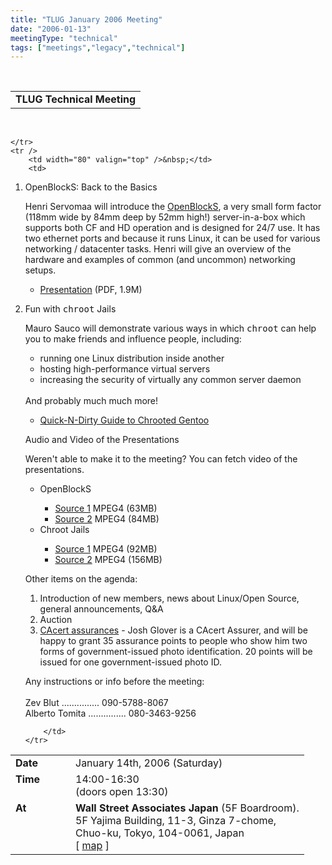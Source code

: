 ```yaml
---
title: "TLUG January 2006 Meeting"
date: "2006-01-13"
meetingType: "technical"
tags: ["meetings","legacy","technical"]
---
```


<br>

<table border="0" cellpadding="3" cellspacing="1" width="90%" /><tr>
		<td /><b>TLUG Technical Meeting</b></td></tr>
</table><br>

<table border="0" width="90%" cellpadding="1" cellspacing="1" />
	<tr />
		<td width="80" valign="top" /><b>Date</b></td>
		<td>January 14th, 2006 (Saturday)<br></td>
	</tr>
	<tr />
		<td width="80" valign="top" /><b>Time</b></td>
		<td>14:00-16:30<br>(doors open 13:30)<br></td>
	</tr>
	<tr />
		<td width="80" valign="top" /><b>At</b></td>
		 <td>
		 <b>Wall Street Associates Japan</b> (5F Boardroom).<br>
		 5F Yajima Building, 11-3, Ginza 7-chome,<br>
		 Chuo-ku, Tokyo, 104-0061, Japan<br>
		 [ <a href="http://www.wallstreetjapan.com/Images/Wsa_Map.jpg" target="_blank">map</a> ]<br>
												 </td>

	</tr>
	<tr />
		<td width="80" valign="top" />&nbsp;</td>
		<td>
<p>
<ol>
  <li>
    <p class="BigFirst">
      OpenBlockS: Back to the Basics
    </p>
    <p>
      Henri Servomaa will introduce the
      <a href="http://www.plathome.co.jp/support/labo/obs/">OpenBlockS</a>,
      a very small form factor (118mm wide by 84mm deep by 52mm high!)
      server-in-a-box which supports both CF and HD operation and is designed
      for 24/7 use. It has two ethernet ports and because it runs Linux, it can
      be used for various networking / datacenter tasks. Henri will give an
      overview of the hardware and examples of common (and uncommon) networking
      setups.
    </p>
    <ul>
      <li>
        <a href="/meetings/2006/01/OpenBlockS-intro.pdf">Presentation</a>
        (PDF, 1.9M)
      </li>
    </ul>
  </li>
  <li>
    <p class="BigFirst">
      Fun with <tt>chroot</tt> Jails
    </p>
    <p>
      Mauro Sauco will demonstrate various ways in which <tt>chroot</tt> can
      help you to make friends and influence people, including:
      <ul>
        <li>running one Linux distribution inside another</li>
        <li>hosting high-performance virtual servers</li>
        <li>increasing the security of virtually any common server daemon</li>
      </ul>
      <br />
      And probably much much more!
    </p>
    <ul>
      <li>
        <a href="http://www.qnd-guides.net/qnd-chroot-gentoo.html">Quick-N-Dirty Guide to Chrooted Gentoo</a>
      </li>
    </ul>
  </li>
</p>

<p class="BigFirst">
  Audio and Video of the Presentations
</p>
<p>
  Weren't able to make it to the meeting?  You can fetch video of the
  presentations.
  <ul>
    <li>OpenBlockS</li>
    <ul>
      <li><a href="http://www.tlug.jp/media/2006/01/20060114-tlug-source1-part1-Henri-Servomaa-OpenBlockS-Back-to-the-Basics.mp4">Source 1</a> MPEG4 (63MB)</li>
      <li><a href="http://www.tlug.jp/media/2006/01/20060114-tlug-source2-part1-Henri-Servomaa-OpenBlockS-Back-to-the-Basics.mp4">Source 2</a> MPEG4 (84MB)</li>
    </ul>
    <li>Chroot Jails</li>
    <ul>
      <li><a href="http://www.tlug.jp/media/2006/01/20060114-tlug-source1-part2-Mauro-Sauco-Fun-with-chroot-Jails.mp4">Source 1</a> MPEG4 (92MB)</li>
      <li><a href="http://www.tlug.jp/media/2006/01/20060114-tlug-source2-part2-Mauro-Sauco-Fun-with-chroot-Jails.mp4">Source 2</a> MPEG4 (156MB)</li>
    </ul>
  </ul>
</p>

<p class="BigFirst">
Other items on the agenda:
</p>
<ol>
<li>Introduction of new members, news about Linux/Open Source,
   general announcements, Q&A</li>
<li>Auction</li>
<li>
  <a href="http://www.cacert.org/">CAcert assurances</a> - Josh Glover is a
  CAcert Assurer, and will be happy to grant 35 assurance points to people who
  show him
  <span style="font-style: bold">two forms of government-issued photo identification</span>.
  20 points will be issued for one government-issued photo ID.
</li>
</ol>
</p>
<p class="BigFirst">
Any instructions or info before the meeting:<br><br>
Zev Blut       ............... 090-5788-8067<br>
Alberto Tomita ............... 080-3463-9256<br>
</p>

		</td>
	</tr>


</table>
<br>
